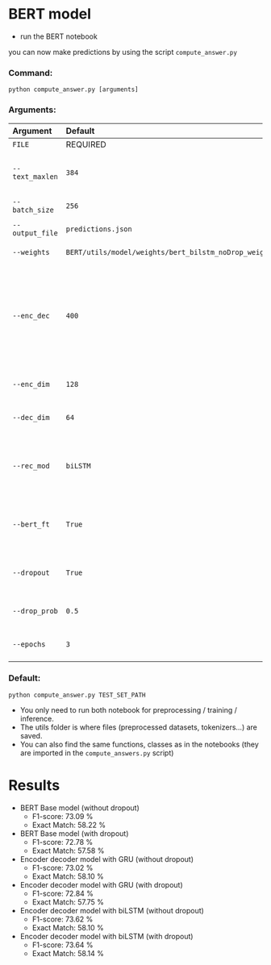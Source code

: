 # BERT model

* run the BERT notebook

you can now make predictions by using the script `compute_answer.py`

### **Command:**

`python compute_answer.py [arguments]`

### **Arguments:**
| Argument | Default | Description |
|:---------|:--------|:------------|
| `FILE` | REQUIRED | The test file |
| `--text_maxlen` | `384` | Maximum length imposed on text |
| `--batch_size` | `256` | The batch size |
| `--output_file` | `predictions.json` | Path to the output file |
| `--weights` | `BERT/utils/model/weights/bert_bilstm_noDrop_weights.h5` | Path to the weights |
| `--enc_dec` | `400` | Use the encoder decoder model or not(If False, the base model will be used), possible: `True`, `False` |
| `--enc_dim` | `128` | The encoding dimension |
| `--dec_dim` | `64` | The decoding dimension |
| `--rec_mod` | `biLSTM` | Set the type of recurrent modules, possible: `biLSTM`, `GRU` |
| `--bert_ft` | `True` | choose to fine-tune the BERT, possible: `True`, `False` |
| `--dropout` | `True` | Use dropout, possible: `True`, `False` |
| `--drop_prob` | `0.5` | The dropout probability |
| `--epochs` | `3` | The number of epochs |

### **Default:**

`python compute_answer.py TEST_SET_PATH`

* You only need to run both notebook for preprocessing / training / inference.
* The utils folder is where files (preprocessed datasets, tokenizers...) are saved.
* You can also find the same functions, classes as in the notebooks (they are imported in the `compute_answers.py` script)


# Results

* BERT Base model (without dropout)
  * F1-score: 73.09 %
  * Exact Match: 58.22 %
* BERT Base model (with dropout)
  * F1-score: 72.78 %
  * Exact Match: 57.58 %
* Encoder decoder model with GRU (without dropout)
  * F1-score: 73.02 %
  * Exact Match: 58.10 %
* Encoder decoder model with GRU (with dropout)
  * F1-score: 72.84 %
  * Exact Match: 57.75 %
* Encoder decoder model with biLSTM (without dropout)
  * F1-score: 73.62 %
  * Exact Match: 58.10 %
* Encoder decoder model with biLSTM (with dropout)
  * F1-score: 73.64 %
  * Exact Match: 58.14 %